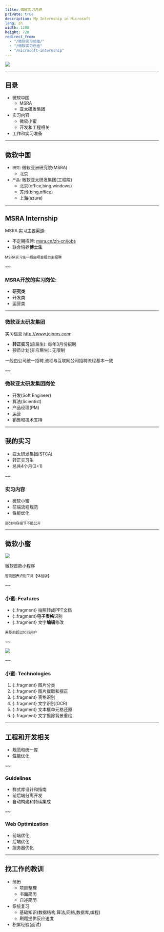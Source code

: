 ```yaml
---
title: 微软实习总结
private: true
description: My Internship in Microsoft
lang: zh
width: 1280
height: 720
redirect_from:
  - "/微软实习总结/"
  - "/微软实习总结"  
  - "/microsoft-internship"
---
```


![](https://www.cloudsec.com/wp-content/uploads/2016/06/Microsoft_cn.jpg)

-----
## 目录

* 微软中国
  * MSRA
  * 亚太研发集团
* 实习内容
  * 微软小蜜
  * 开发和工程相关
* 工作和实习准备

--------
## 微软中国

* `研究`: 微软亚洲研究院(MSRA)
  * 北京
* `产品`: 微软亚太研发集团(工程院)
  * 北京(office,bing,windows)
  * 苏州(bing,office)
  * 上海(azure)


---
## MSRA Internship

MSRA 实习主要渠道:
* 不定期招聘: [msra.cn/zh-cn/jobs](http://www.msra.cn/zh-cn/jobs)
* 联合培养**博士生**

<small>MSRA实习生一般由项目组自主招聘</small>

~~
### MSRA开放的实习岗位:

* **研究类**
* 开发类
* 运营类

---
### 微软亚太研发集团

实习信息 <http://www.joinms.com>:

* **转正实习**(应届生): 每年3月份招聘
* 预苗计划(非应届生): 无限制
 
一般由公司统一招聘,流程与互联网公司招聘流程基本一致

~~
### 微软亚太研发集团岗位

* 开发(Soft Engineer)
* 算法(Scientist)
* 产品经理(PM)
* 运营
* 销售和技术支持

----
## 我的实习

* 亚太研发集团(STCA)
* 转正实习生
* 总共4个月(3+1)

~~
### 实习内容

* 微软小蜜
* 前端流程规范
* 性能优化

<small>部分内容细节不能公开</small>

-----
## 微软小蜜

![](/assets/img/microsoft-internship/xiaomi.gif)

微软首款小程序

<small>智能图表识别工具【体验版】</small>

~~
### 小蜜: Features

* {:.fragment} 拍照转成PPT文档
* {:.fragment}**电子表格**识别
* {:.fragment} 文字**编辑**修改

<small>离职前超过10万用户</small>

~~

![](/assets/img/microsoft-internship/xiaomi-example.jpg)

~~
### 小蜜: Technologies

1. {:.fragment} 图片分类 
2. {:.fragment} 图片截取和摆正
3. {:.fragment} 表格识别
4. {:.fragment} 文字识别(OCR)
5. {:.fragment} 文本框单元格还原
6. {:.fragment} 文字擦除背景重绘

---
## 工程和开发相关

* 规范和统一库
* 性能优化

~~
### Guidelines

* 样式库设计和指南
* 前后端分离开发
* 自动构建和持续集成

~~
### Web Optimization

* 前端优化
* 后端优化
* 服务器优化

----
## 找工作的教训

* 简历
  * 项目整理
  * 书面简历
  * 自述简历
* 系统复习
  * 基础知识(数据结构,算法,网络,数据库,编程)
  * 刷题提供反应速度
* 积累经验(面试)
